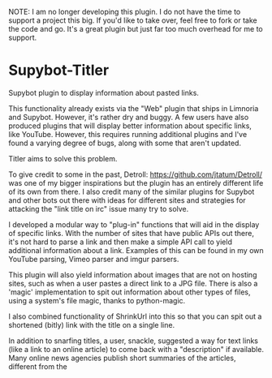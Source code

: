 NOTE: I am no longer developing this plugin. I do not have the time to support a project this big. If you'd like to take over, feel free to fork or take the code and go. It's a great plugin but just far too much overhead for me to support.


Supybot-Titler
==============

Supybot plugin to display information about pasted links.

This functionality already exists via the "Web" plugin that ships in Limnoria and Supybot.
However, it's rather dry and buggy. A few users have also produced plugins that will display
better information about specific links, like YouTube. However, this requires running additional
plugins and I've found a varying degree of bugs, along with some that aren't updated.

Titler aims to solve this problem.

To give credit to some in the past, Detroll: https://github.com/jtatum/Detroll/ was one of my bigger
inspirations but the plugin has an entirely different life of its own from there. I also credit many of
the similar plugins for Supybot and other bots out there with ideas for different sites and strategies for
attacking the "link title on irc" issue many try to solve.

I developed a modular way to "plug-in" functions that will aid in the display of specific links. With
the number of sites that have public APIs out there, it's not hard to parse a link and then make a simple
API call to yield additional information about a link. Examples of this can be found in my own YouTube
parsing, Vimeo parser and imgur parsers.

This plugin will also yield information about images that are not on hosting sites, such as when a user
pastes a direct link to a JPG file. There is also a 'magic' implementation to spit out information about
other types of files, using a system's file magic, thanks to python-magic.

I also combined functionality of ShrinkUrl into this so that you can spit out a shortened (bitly) link with the
title on a single line.

In addition to snarfing titles, a user, snackle, suggested a way for text links (like a link to an online article)
to come back with a "description" if available. Many online news agencies publish short summaries of the articles,
different from the <title> of the article, inside a <meta name="description" content=""> field. There is an option
to have this displayed if available. NOTE: Quite a number of sites don't publish this so don't always expect it if
enabled (on by default).

My intention with this plugin is for fellow developers to fork and add in patches for additional APIs. If you read
the code in plugin.py, it is as simple as adding a function (follow the style in any of the ones at the bottom), and
then supply a dict entry inside of self.domainparsers at top. The format is 'domain.com': '_nameofhandler'. Feel free
to fork the code, add in your function, and I'll be happy to merge.

STATUS: Working but I'm sure bugs are present. Try if you want. Submit to me any logs/errors and I'll look at them.

Setting up
==========

- 1.) Required Python 2 libraries:

    - python-magic, Pillow, requests, bs4 (make a change if you install them locally like I do)

        pip install python-magic
        pip install Pillow
        pip install requests
        pip install bs4

- 2.) To shorten links, you will need a Bitly API key (free).

    You will need to sign-up for a Bitly API key at http://bitly.com. The plugin needs to have the bitly username and API key
    configured via the configuration variables.

    You then need the login and API key under their "legacy" API. When you're logged in, go here:

    https://bitly.com/a/settings/advanced

    Look for the "Show Legacy API key"

    It will have a login and API key. Configure these into the plugin as such:

    /msg <bot> config plugins.Titler.bitlyLogin LOGIN
    /msg <bot config plugins.Titler.bitlyApiKey APIKEYHERE

    Now reload the plugin.

    NOTE: You can also control a bit of the functionality from links that spit out here under settings such as the domain (j.mp vs bit.ly)

    Without these, the plugin will just "copy" the long url. You can also disable this functionality where it does not shorten
    URLs and/or show any urls, just titles (if found).

- 3.) You might already have PIL installed but I recommend ditching it for the newer Python Imaging Library called "Pillow":

    pip install Pillow

- 4.) If you're already using ShrinkURL and Web, disable their overlapping features.

    /msg <bot> plugins.ShrinkUrl.shrinkSnarfer False
    /msg <bot> plugins.Web.titleSnarfer False

    Otherwise, you will have dupes being pasted. You do not need to unload either and I don't recommend it as each has functionality
    elsewhere in the bot.

- 5.) Enable Titler
    
```
/msg <bot> config channel <#channel> plugins.Titler.disableChannel.False
```
